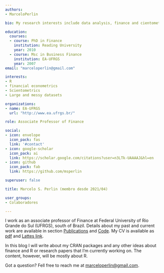 ```yaml
---
authors:
- MarceloPerlin

bio: My research interests include data analysis, finance and cientometrics.

education:
  courses:
  - course: PhD in Finance
    institution: Reading University
    year: 2010
  - course: Msc in Business Finance
    institution: EA-UFRGS
    year: 2007
email: "marceloperlin@gmail.com"

interests:
- R
- financial econometrics
- Scientometrics
- Large and messy datasets

organizations:
- name: EA-UFRGS
  url: "http://www.ea.ufrgs.br/"

role: Associate Professor of Finance

social:
- icon: envelope
  icon_pack: fas
  link: '#contact'
- icon: google-scholar
  icon_pack: ai
  link: https://scholar.google.com/citations?user=n3LTk-UAAAAJ&hl=en
- icon: github
  icon_pack: fab
  link: https://github.com/msperlin

superuser: false

title: Marcelo S. Perlin (membro desde 2021/04)

user_groups:
- Colaboradores

---
```


I work as an associate professor of Finance at Federal University of Rio Grande do Sul (UFRGS), south of Brazil. Details about my past and current work are available in section [Publications](/blog/publication) and [Code](/blog/code). My CV is available as [pdf](/blog/files/cv.pdf) and [Lattes link](http://lattes.cnpq.br/3262699324398819). 

In this blog I will write about my CRAN packages and any other ideas about finance and R or research papers that I’m currently working on. The content, however, will be mostly about R.

Got a question? Fell free to reach me at [marceloperlin@gmail.com](mailto:marceloperlin@gmail.com).
